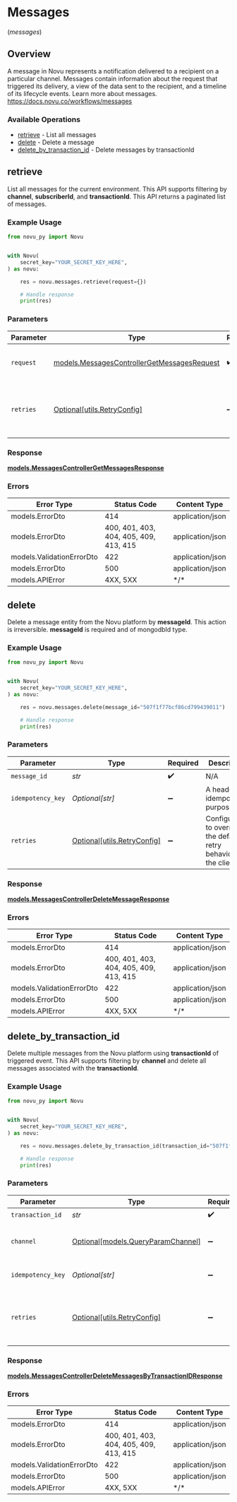 # Messages
(*messages*)

## Overview

A message in Novu represents a notification delivered to a recipient on a particular channel. Messages contain information about the request that triggered its delivery, a view of the data sent to the recipient, and a timeline of its lifecycle events. Learn more about messages.
<https://docs.novu.co/workflows/messages>

### Available Operations

* [retrieve](#retrieve) - List all messages
* [delete](#delete) - Delete a message
* [delete_by_transaction_id](#delete_by_transaction_id) - Delete messages by transactionId

## retrieve

List all messages for the current environment. 
    This API supports filtering by **channel**, **subscriberId**, and **transactionId**. 
    This API returns a paginated list of messages.

### Example Usage

```python
from novu_py import Novu


with Novu(
    secret_key="YOUR_SECRET_KEY_HERE",
) as novu:

    res = novu.messages.retrieve(request={})

    # Handle response
    print(res)

```

### Parameters

| Parameter                                                                                           | Type                                                                                                | Required                                                                                            | Description                                                                                         |
| --------------------------------------------------------------------------------------------------- | --------------------------------------------------------------------------------------------------- | --------------------------------------------------------------------------------------------------- | --------------------------------------------------------------------------------------------------- |
| `request`                                                                                           | [models.MessagesControllerGetMessagesRequest](../../models/messagescontrollergetmessagesrequest.md) | :heavy_check_mark:                                                                                  | The request object to use for the request.                                                          |
| `retries`                                                                                           | [Optional[utils.RetryConfig]](../../models/utils/retryconfig.md)                                    | :heavy_minus_sign:                                                                                  | Configuration to override the default retry behavior of the client.                                 |

### Response

**[models.MessagesControllerGetMessagesResponse](../../models/messagescontrollergetmessagesresponse.md)**

### Errors

| Error Type                             | Status Code                            | Content Type                           |
| -------------------------------------- | -------------------------------------- | -------------------------------------- |
| models.ErrorDto                        | 414                                    | application/json                       |
| models.ErrorDto                        | 400, 401, 403, 404, 405, 409, 413, 415 | application/json                       |
| models.ValidationErrorDto              | 422                                    | application/json                       |
| models.ErrorDto                        | 500                                    | application/json                       |
| models.APIError                        | 4XX, 5XX                               | \*/\*                                  |

## delete

Delete a message entity from the Novu platform by **messageId**. 
    This action is irreversible. **messageId** is required and of mongodbId type.

### Example Usage

```python
from novu_py import Novu


with Novu(
    secret_key="YOUR_SECRET_KEY_HERE",
) as novu:

    res = novu.messages.delete(message_id="507f1f77bcf86cd799439011")

    # Handle response
    print(res)

```

### Parameters

| Parameter                                                           | Type                                                                | Required                                                            | Description                                                         | Example                                                             |
| ------------------------------------------------------------------- | ------------------------------------------------------------------- | ------------------------------------------------------------------- | ------------------------------------------------------------------- | ------------------------------------------------------------------- |
| `message_id`                                                        | *str*                                                               | :heavy_check_mark:                                                  | N/A                                                                 | 507f1f77bcf86cd799439011                                            |
| `idempotency_key`                                                   | *Optional[str]*                                                     | :heavy_minus_sign:                                                  | A header for idempotency purposes                                   |                                                                     |
| `retries`                                                           | [Optional[utils.RetryConfig]](../../models/utils/retryconfig.md)    | :heavy_minus_sign:                                                  | Configuration to override the default retry behavior of the client. |                                                                     |

### Response

**[models.MessagesControllerDeleteMessageResponse](../../models/messagescontrollerdeletemessageresponse.md)**

### Errors

| Error Type                             | Status Code                            | Content Type                           |
| -------------------------------------- | -------------------------------------- | -------------------------------------- |
| models.ErrorDto                        | 414                                    | application/json                       |
| models.ErrorDto                        | 400, 401, 403, 404, 405, 409, 413, 415 | application/json                       |
| models.ValidationErrorDto              | 422                                    | application/json                       |
| models.ErrorDto                        | 500                                    | application/json                       |
| models.APIError                        | 4XX, 5XX                               | \*/\*                                  |

## delete_by_transaction_id

Delete multiple messages from the Novu platform using **transactionId** of triggered event. 
    This API supports filtering by **channel** and delete all messages associated with the **transactionId**.

### Example Usage

```python
from novu_py import Novu


with Novu(
    secret_key="YOUR_SECRET_KEY_HERE",
) as novu:

    res = novu.messages.delete_by_transaction_id(transaction_id="507f1f77bcf86cd799439011")

    # Handle response
    print(res)

```

### Parameters

| Parameter                                                               | Type                                                                    | Required                                                                | Description                                                             | Example                                                                 |
| ----------------------------------------------------------------------- | ----------------------------------------------------------------------- | ----------------------------------------------------------------------- | ----------------------------------------------------------------------- | ----------------------------------------------------------------------- |
| `transaction_id`                                                        | *str*                                                                   | :heavy_check_mark:                                                      | N/A                                                                     | 507f1f77bcf86cd799439011                                                |
| `channel`                                                               | [Optional[models.QueryParamChannel]](../../models/queryparamchannel.md) | :heavy_minus_sign:                                                      | The channel of the message to be deleted                                |                                                                         |
| `idempotency_key`                                                       | *Optional[str]*                                                         | :heavy_minus_sign:                                                      | A header for idempotency purposes                                       |                                                                         |
| `retries`                                                               | [Optional[utils.RetryConfig]](../../models/utils/retryconfig.md)        | :heavy_minus_sign:                                                      | Configuration to override the default retry behavior of the client.     |                                                                         |

### Response

**[models.MessagesControllerDeleteMessagesByTransactionIDResponse](../../models/messagescontrollerdeletemessagesbytransactionidresponse.md)**

### Errors

| Error Type                             | Status Code                            | Content Type                           |
| -------------------------------------- | -------------------------------------- | -------------------------------------- |
| models.ErrorDto                        | 414                                    | application/json                       |
| models.ErrorDto                        | 400, 401, 403, 404, 405, 409, 413, 415 | application/json                       |
| models.ValidationErrorDto              | 422                                    | application/json                       |
| models.ErrorDto                        | 500                                    | application/json                       |
| models.APIError                        | 4XX, 5XX                               | \*/\*                                  |